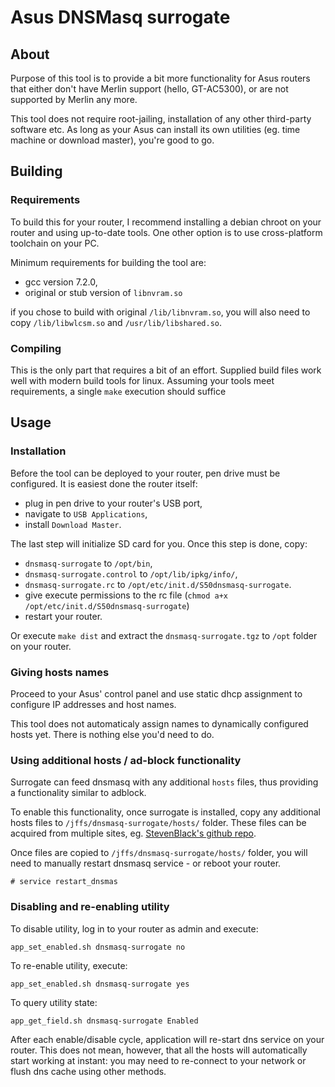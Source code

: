 # Asus DNSMasq surrogate
## About

Purpose of this tool is to provide a bit more functionality for Asus routers
that either don't have Merlin support (hello, GT-AC5300), or are not supported
by Merlin any more.

This tool does not require root-jailing, installation of any other third-party
software etc. As long as your Asus can install its own utilities (eg. time
machine or download master), you're good to go.

## Building
### Requirements

To build this for your router, I recommend installing a debian chroot on
your router and using up-to-date tools. One other option is to use
cross-platform toolchain on your PC.

Minimum requirements for building the tool are:

  - gcc version 7.2.0,
  - original or stub version of `libnvram.so`

if you chose to build with original `/lib/libnvram.so`, you will also need
to copy `/lib/libwlcsm.so` and `/usr/lib/libshared.so`.

### Compiling

This is the only part that requires a bit of an effort. Supplied build files
work well with modern build tools for linux. Assuming your tools meet
requirements, a single `make` execution should suffice

## Usage
### Installation

Before the tool can be deployed to your router, pen drive must be configured.
It is easiest done the router itself:

  - plug in pen drive to your router's USB port,
  - navigate to `USB Applications`,
  - install `Download Master`.

The last step will initialize SD card for you.
Once this step is done, copy:

  - `dnsmasq-surrogate` to `/opt/bin`,
  - `dnsmasq-surrogate.control` to `/opt/lib/ipkg/info/`,
  - `dnsmasq-surrogate.rc` to `/opt/etc/init.d/S50dnsmasq-surrogate`.
  - give execute permissions to the rc file
    (`chmod a+x /opt/etc/init.d/S50dnsmasq-surrogate`)
  - restart your router.

Or execute `make dist` and extract the `dnsmasq-surrogate.tgz` to `/opt` folder
on your router.

### Giving hosts names

Proceed to your Asus' control panel and use static dhcp assignment to configure
IP addresses and host names.

This tool does not automaticaly assign names to dynamically configured hosts
yet. There is nothing else you'd need to do.

### Using additional hosts / ad-block functionality

Surrogate can feed dnsmasq with any additional `hosts` files, thus providing a
functionality similar to adblock.

To enable this functionality, once surrogate is installed, copy any additional
hosts files to `/jffs/dnsmasq-surrogate/hosts/` folder. These files can be
acquired from multiple sites, eg. [StevenBlack's github
repo](https://github.com/StevenBlack/hosts).

Once files are copied to `/jffs/dnsmasq-surrogate/hosts/` folder, you will need
to manually restart dnsmasq service - or reboot your router.

```
# service restart_dnsmas
```

### Disabling and re-enabling utility

To disable utility, log in to your router as admin and execute:

```
app_set_enabled.sh dnsmasq-surrogate no
```

To re-enable utility, execute:

```
app_set_enabled.sh dnsmasq-surrogate yes
```

To query utility state:

```
app_get_field.sh dnsmasq-surrogate Enabled
```

After each enable/disable cycle, application will re-start dns service on your
router. This does not mean, however, that all the hosts will automatically start
working at instant: you may need to re-connect to your network or flush dns
cache using other methods.
